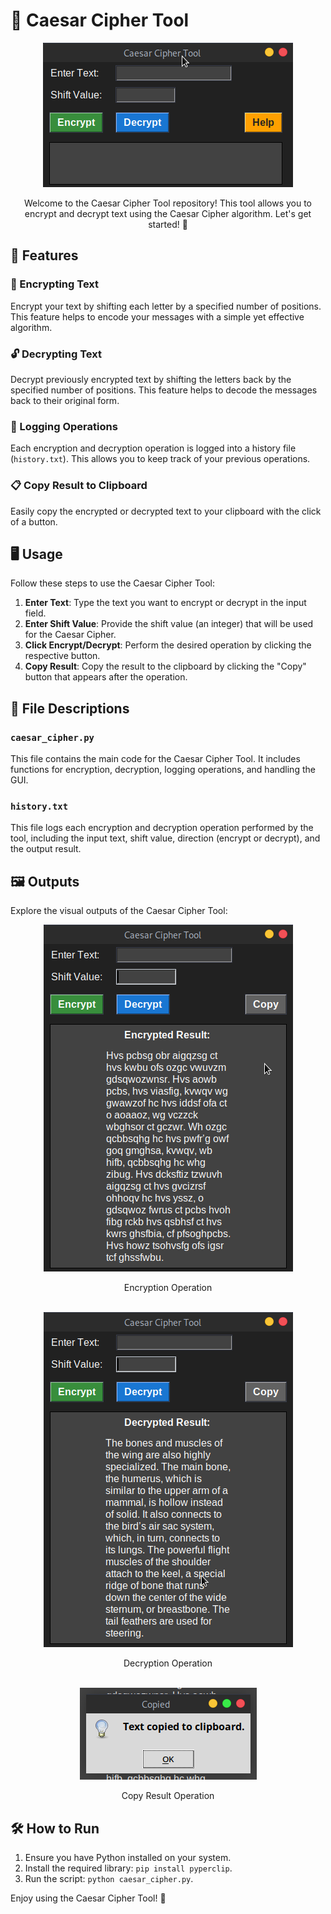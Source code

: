 # 🔐 Caesar Cipher Tool

<p align="center">
  <img src="cipher_tool_banner.png" alt="Caesar Cipher Tool Banner" width="400">
</p>

<p align="center">Welcome to the Caesar Cipher Tool repository! This tool allows you to encrypt and decrypt text using the Caesar Cipher algorithm. Let's get started! 🚀</p>

## 🔧 Features

### 🔑 Encrypting Text

Encrypt your text by shifting each letter by a specified number of positions. This feature helps to encode your messages with a simple yet effective algorithm.

### 🔓 Decrypting Text

Decrypt previously encrypted text by shifting the letters back by the specified number of positions. This feature helps to decode the messages back to their original form.

### 📝 Logging Operations

Each encryption and decryption operation is logged into a history file (`history.txt`). This allows you to keep track of your previous operations.

### 📋 Copy Result to Clipboard

Easily copy the encrypted or decrypted text to your clipboard with the click of a button.

## 🖥️ Usage

Follow these steps to use the Caesar Cipher Tool:

1. **Enter Text**: Type the text you want to encrypt or decrypt in the input field.
2. **Enter Shift Value**: Provide the shift value (an integer) that will be used for the Caesar Cipher.
3. **Click Encrypt/Decrypt**: Perform the desired operation by clicking the respective button.
4. **Copy Result**: Copy the result to the clipboard by clicking the "Copy" button that appears after the operation.

## 📂 File Descriptions

### `caesar_cipher.py`

This file contains the main code for the Caesar Cipher Tool. It includes functions for encryption, decryption, logging operations, and handling the GUI.

### `history.txt`

This file logs each encryption and decryption operation performed by the tool, including the input text, shift value, direction (encrypt or decrypt), and the output result.

## 🖼️ Outputs

Explore the visual outputs of the Caesar Cipher Tool:

<div align="center">
  <img src="output/encrypt.png" alt="Encryption Output">
  <p align="center">Encryption Operation</p>
  <br>
  <img src="output/decrypt.png" alt="Decryption Output">
  <p align="center">Decryption Operation</p>
  <br>
  <img src="output/copy.png" alt="Copy Output">
  <p align="center">Copy Result Operation</p>
</div>

## 🛠️ How to Run

1. Ensure you have Python installed on your system.
2. Install the required library: `pip install pyperclip`.
3. Run the script: `python caesar_cipher.py`.

Enjoy using the Caesar Cipher Tool! 🎉